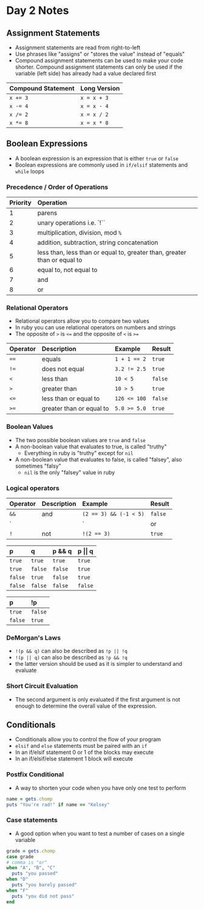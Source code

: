 # Day 2 Notes
## Assignment Statements
* Assignment statements are read from right-to-left
* Use phrases like "assigns" or "stores the value" instead of "equals"
* Compound assignment statements can be used to make your code shorter. Compound assignment statements can only be used if the variable (left side) has already had a value declared first

| Compound Statement | Long Version |
| :---------- | :---------- |
| `x += 3` | `x = x + 3` |
| `x -= 4` | `x = x - 4` |
| `x /= 2` | `x = x / 2` |
| `x *= 8` | `x = x * 8` |

## Boolean Expressions
* A boolean expression is an expression that is either `true` or `false`
* Boolean expressions are commonly used in `if/elsif` statements and `while` loops

### Precedence / Order of Operations
| __Priority__ | __Operation__ |
| :--- | :--- |
| 1 | parens |
| 2 | unary operations i.e. `!`` |
| 3 | multiplication, division, mod `%`|
| 4 | addition, subtraction, string concatenation |
| 5 | less than, less than or equal to, greater than, greater than or equal to |
| 6 | equal to, not equal to |
| 7 | and |
| 8 | or |

### Relational Operators
* Relational operators allow you to compare two values
* In ruby you can use relational operators on numbers and strings
* The opposite of `>` is `<=` and the opposite of `<` is `>=`

| __Operator__ | __Description__ | __Example__ | __Result__ |
| :--- | :--- | :--- | :--- |
| `==` | equals | `1 + 1 == 2` | `true` |
| `!=` | does not equal | `3.2 != 2.5` | `true` |
| `<` | less than | `10 < 5` | `false` |
| `>` | greater than | `10 > 5` | `true` |
| `<=` | less than or equal to | `126 <= 100` | `false` |
| `>=` | greater than or equal to | `5.0 >= 5.0` | `true` |

### Boolean Values
* The two possible boolean values are `true` and `false`
* A non-boolean value that evaluates to true, is called "truthy"
	* Everything in ruby is "truthy" except for `nil`
* A non-boolean value that evaluates to false, is called "falsey", also sometimes "falsy"
	* `nil` is the only "falsey" value in ruby

### Logical operators
| __Operator__ | __Description__ | __Example__ | __Result__ |
| :--- | :--- | :--- | :--- |
| `&&` | and | `(2 == 3) && (-1 < 5)` | `false`|
| `||` | or | `(2 == 3) || (-1 < 5)` | `true` |
| `!` | not | `!(2 == 3)` | `true` |

| __p__ | __q__ | __p && q__ | __p &#124;&#124; q__ |
| :--- | :--- | :--- | :--- |
| `true` | `true` | `true` | `true` |
| `true` | `false` | `false` | `true` |
| `false` | `true` | `false` | `true` |
| `false` | `false` | `false` | `false` |

| __p__ | __!p__ |
| :--- | :--- |
| `true` | `false` |
| `false` | `true` |

### DeMorgan's Laws
* `!(p && q)` can also be described as `!p || !q`
* `!(p || q)` can also be described as `!p && !q`
* the latter version should be used as it is simpler to understand and evaluate

### Short Circuit Evaluation
* The second argument is only evaluated if the first argument is not enough to determine the overall value of the expression.

## Conditionals
* Conditionals allow you to control the flow of your program
* `elsif` and `else` statements must be paired with an `if`
* In an if/elsif statement 0 or 1 of the blocks may execute
* In an if/elsif/else statement 1 block will execute

### Postfix Conditional
* A way to shorten your code when you have only one test to perform
``` ruby
name = gets.chomp
puts "You're rad!" if name == "Kelsey"
```

### Case statements
* A good option when you want to test a number of cases on a single variable
``` ruby
grade = gets.chomp
case grade
# comma is "or"
when "A", "B", "C"
  puts "you passed"
when "D"
  puts "you barely passed"
when "F"
  puts "you did not pass"
end
```

